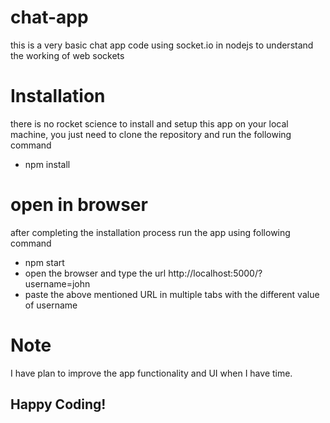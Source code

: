 # chat-app
this is a very basic chat app code using socket.io in nodejs to understand the working of web sockets

# Installation 
there is no rocket science to install and setup this app on your local machine, you just need to clone the repository and run the following command
- npm install

# open in browser
after completing the installation process run the app using following command
- npm start
- open the browser and type the url http://localhost:5000/?username=john
- paste the above mentioned URL in multiple tabs with the different value of username


# Note
I have plan to improve the app functionality and UI when I have time.

## Happy Coding!
